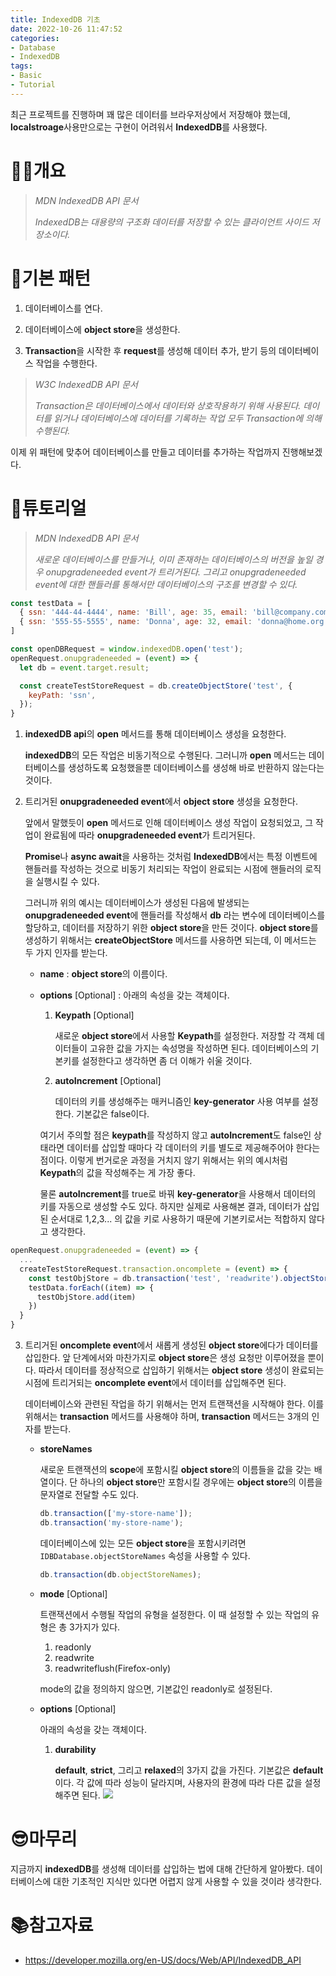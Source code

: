 ```yaml
---
title: IndexedDB 기초
date: 2022-10-26 11:47:52
categories:
- Database
- IndexedDB
tags:
- Basic
- Tutorial
---
```

최근 프로젝트를 진행하며 꽤 많은 데이터를 브라우저상에서 저장해야 했는데, **localstroage**사용만으로는 구현이 어려워서 **IndexedDB**를 사용했다.

# 🙋‍♂️개요

> *MDN IndexedDB API 문서*
> 
> *IndexedDB는 대용량의 구조화 데이터를 저장할 수 있는 클라이언트 사이드 저장소이다.*

# 🔧기본 패턴

1. 데이터베이스를 연다.

2. 데이터베이스에 **object store**을 생성한다.

3. **Transaction**을 시작한 후 **request**를 생성해 데이터 추가, 받기 등의 데이터베이스 작업을 수행한다.

> *W3C IndexedDB API 문서*
>
> *Transaction은 데이터베이스에서 데이터와 상호작용하기 위해 사용된다. 데이터를 읽거나 데이터베이스에 데이터를 기록하는 작업 모두 Transaction에 의해 수행된다.*

이제 위 패턴에 맞추어 데이터베이스를 만들고 데이터를 추가하는 작업까지 진행해보겠다.

# 👶튜토리얼
>*MDN IndexedDB API 문서*
>
>*새로운 데이터베이스를 만들거나, 이미 존재하는 데이터베이스의 버전을 높일 경우 onupgradeneeded event가 트리거된다. 그리고 onupgradeneeded event에 대한 핸들러를 통해서만 데이터베이스의 구조를 변경할 수 있다.*
```js
const testData = [
  { ssn: '444-44-4444', name: 'Bill', age: 35, email: 'bill@company.com' },
  { ssn: '555-55-5555', name: 'Donna', age: 32, email: 'donna@home.org' },
]

const openDBRequest = window.indexedDB.open('test');
openRequest.onupgradeneeded = (event) => {
  let db = event.target.result;

  const createTestStoreRequest = db.createObjectStore('test', {
    keyPath: 'ssn',
  });
}
```
1. **indexedDB api**의 **open** 메서드를 통해 데이터베이스 생성을 요청한다.

    **indexedDB**의 모든 작업은 비동기적으로 수행된다. 그러니까 **open** 메서드는 데이터베이스를 생성하도록 요청했을뿐 데이터베이스를 생성해 바로 반환하지 않는다는 것이다.

2. 트리거된 **onupgradeneeded event**에서 **object store** 생성을 요청한다.

    앞에서 말했듯이 **open** 메서드로 인해 데이터베이스 생성 작업이 요청되었고, 그 작업이 완료됨에 따라 **onupgradeneeded event**가 트리거된다.
    
    **Promise**나 **async await**을 사용하는 것처럼 **IndexedDB**에서는 특정 이벤트에 핸들러를 작성하는 것으로 비동기 처리되는 작업이 완료되는 시점에 핸들러의 로직을 실행시킬 수 있다.
    
    그러니까 위의 예시는 데이터베이스가 생성된 다음에 발생되는 **onupgradeneeded event**에 핸들러를 작성해서 **db** 라는 변수에 데이터베이스를 할당하고, 데이터를 저장하기 위한 **object store**을 만든 것이다. **object store**를 생성하기 위해서는 **createObjectStore** 메서드를 사용하면 되는데, 이 메서드는 두 가지 인자를 받는다.
      - **name** : **object store**의 이름이다.
  
      - **options** [Optional] : 아래의 속성을 갖는 객체이다.

          1. **Keypath** [Optional]

              새로운 **object store**에서 사용할 **Keypath**를 설정한다. 저장할 각 객체 데이터들이 고유한 값을 가지는 속성명을 작성하면 된다. 데이터베이스의 기본키를 설정한다고 생각하면 좀 더 이해가 쉬울 것이다.

          2. **autoIncrement** [Optional]
      
              데이터의 키를 생성해주는 매커니즘인 **key-generator** 사용 여부를 설정한다. 기본값은 false이다.  
        
          여기서 주의할 점은 **keypath**를 작성하지 않고 **autoIncrement**도 false인 상태라면 데이터를 삽입할 때마다 각 데이터의 키를 별도로 제공해주어야 한다는 점이다. 이렇게 번거로운 과정을 거치지 않기 위해서는 위의 예시처럼 **Keypath**의 값을 작성해주는 게 가장 좋다.
          
          물론 **autoIncrement**를 true로 바꿔 **key-generator**을 사용해서 데이터의 키를 자동으로 생성할 수도 있다. 하지만 실제로 사용해본 결과, 데이터가 삽입된 순서대로 1,2,3... 의 값을 키로 사용하기 때문에 기본키로서는 적합하지 않다고 생각한다. 

```js
openRequest.onupgradeneeded = (event) => {
  ...
  createTestStoreRequest.transaction.oncomplete = (event) => {
    const testObjStore = db.transaction('test', 'readwrite').objectStore('test')
    testData.forEach((item) => {
      testObjStore.add(item)
    })
  }
}
```
3. 트리거된 **oncomplete event**에서 새롭게 생성된 **object store**에다가 데이터를 삽입한다.
    앞 단계에서와 마찬가지로 **object store**은 생성 요청만 이루어졌을 뿐이다. 따라서 데이터를 정상적으로 삽입하기 위해서는 **object store** 생성이 완료되는 시점에 트리거되는 **oncomplete event**에서 데이터를 삽입해주면 된다.
    
    데이터베이스와 관련된 작업을 하기 위해서는 먼저 트랜잭션을 시작해야 한다. 이를 위해서는 **transaction** 메서드를 사용해야 하며, **transaction** 메서드는 3개의 인자를 받는다.
    - **storeNames**
      
      새로운 트랜잭션의 **scope**에 포함시킬 **object store**의 이름들을 값을 갖는 배열이다. 단 하나의 **object store**만 포함시킬 경우에는 **object store**의 이름을 문자열로 전달할 수도 있다. 
      ```js
      db.transaction(['my-store-name']);
      db.transaction('my-store-name');
      ```
      데이터베이스에 있는 모든 **object store**을 포함시키려면 `IDBDatabase.objectStoreNames` 속성을 사용할 수 있다.
      ```js
      db.transaction(db.objectStoreNames);
      ```


    - **mode** [Optional]

      트랜잭션에서 수행될 작업의 유형을 설정한다. 이 때 설정할 수 있는 작업의 유형은 총 3가지가 있다.

        1. readonly
        2. readwrite
        3. readwriteflush(Firefox-only)

        mode의 값을 정의하지 않으면, 기본값인 readonly로 설정된다.

    - **options** [Optional]

      아래의 속성을 갖는 객체이다.

      1. **durability**

          **default**, **strict**, 그리고 **relaxed**의 3가지 값을 가진다. 기본값은 **default**이다. 각 값에 따라 성능이 달라지며, 사용자의 환경에 따라 다른 값을 설정해주면 된다.
![](image1.PNG)
    
# 😎마무리
지금까지 **indexedDB**를 생성해 데이터를 삽입하는 법에 대해 간단하게 알아봤다. 데이터베이스에 대한 기초적인 지식만 있다면 어렵지 않게 사용할 수 있을 것이라 생각한다. 

# 📚참고자료

- https://developer.mozilla.org/en-US/docs/Web/API/IndexedDB_API